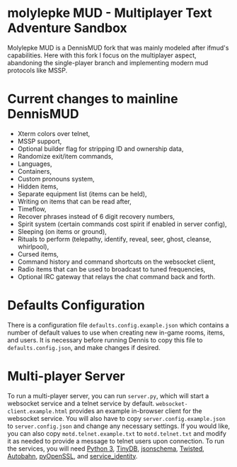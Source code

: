 # molylepke MUD - Multiplayer Text Adventure Sandbox

Molylepke MUD is a DennisMUD fork that was mainly modeled after ifmud's capabilities. Here with this fork I focus on the multiplayer aspect, abandoning the single-player branch and implementing modern mud protocols like MSSP.


Current changes to mainline DennisMUD
================================
- Xterm colors over telnet,
- MSSP support,
- Optional builder flag for stripping ID and ownership data,
- Randomize exit/item commands,
- Languages,
- Containers,
- Custom pronouns system,
- Hidden items,
- Separate equipment list (items can be held),
- Writing on items that can be read after,
- Timeflow,
- Recover phrases instead of 6 digit recovery numbers,
- Spirit system (certain commands cost spirit if enabled in server config),
- Sleeping (on items or ground),
- Rituals to perform (telepathy, identify, reveal, seer, ghost, cleanse, whirlpool),
- Cursed items,
- Command history and command shortcuts on the websocket client,
- Radio items that can be used to broadcast to tuned frequencies,
- Optional IRC gateway that relays the chat command back and forth.

Defaults Configuration
======================

There is a configuration file `defaults.config.example.json` which contains a number of default values to use when creating new in-game rooms, items, and users. It is necessary before running Dennis to copy this file to `defaults.config.json`, and make changes if desired.

Multi-player Server
===================

To run a multi-player server, you can run `server.py`, which will start a websocket service and a telnet service by default. `websocket-client.example.html` provides an example in-browser client for the websocket service. You will also have to copy `server.config.example.json` to `server.config.json` and change any necessary settings. If you would like, you can also copy `motd.telnet.example.txt` to `motd.telnet.txt` and modify it as needed to provide a message to telnet users upon connection. To run the services, you will need [Python 3](https://www.python.org/), [TinyDB](https://tinydb.readthedocs.io/en/latest/), [jsonschema](https://python-jsonschema.readthedocs.io/en/stable/), [Twisted](https://twistedmatrix.com/trac/), [Autobahn](https://crossbar.io/autobahn/), [pyOpenSSL](https://www.pyopenssl.org/en/stable/), and [service_identity](https://service-identity.readthedocs.io/en/stable/installation.html).
